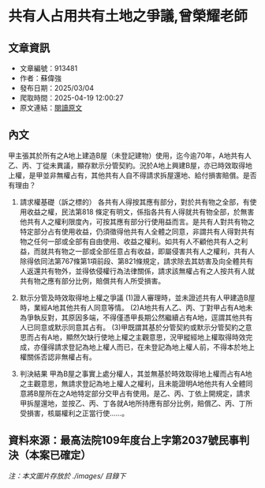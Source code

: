 # 共有人占用共有土地之爭議,曾榮耀老師

## 文章資訊
- 文章編號：913481
- 作者：蘇偉強
- 發布日期：2025/03/04
- 爬取時間：2025-04-19 12:00:27
- 原文連結：[閱讀原文](https://real-estate.get.com.tw/Columns/detail.aspx?no=913481)

## 內文
甲主張其於所有之A地上建造B屋（未登記建物）使用，迄今逾70年，A地共有人乙、丙、丁從未異議，顯存默示分管契約。況於A地上興建B屋，亦已時效取得地上權，是甲並非無權占有，其他共有人自不得請求拆屋還地、給付損害賠償。是否有理由？

1. 請求權基礎（訴之標的） 各共有人得按其應有部分，對於共有物之全部，有使用收益之權，民法第818 條定有明文，係指各共有人得就共有物全部，於無害他共有人之權利限度內，可按其應有部分行使用益而言。是共有人對共有物之特定部分占有使用收益，仍須徵得他共有人全體之同意，非謂共有人得對共有物之任何一部或全部有自由使用、收益之權利。如共有人不顧他共有人之利益，而就共有物之一部或全部任意占有收益，即屬侵害共有人之權利，共有人除得依同法第767條第1項前段、第821條規定，請求除去其妨害及向全體共有人返還共有物外，並得依侵權行為法律關係，請求該無權占有之人按共有人就共有物之應有部分比例，賠償共有人所受損害。

2. 默示分管及時效取得地上權之爭議 (1)證人審理時，並未證述共有人甲建造B屋時，業經A地其他共有人同意等情。 (2)A地共有人乙、丙、丁對甲占有A地未為爭執反對，其原因多端，不得僅憑甲長期公然繼續占有A地，逕謂其他共有人已同意或默示同意其占有。 (3)甲既謂其基於分管契約或默示分管契約之意思而占有A地，顯然欠缺行使地上權之主觀意思，況甲縱經地上權取得時效完成，亦僅得請求登記為地上權人而已，在未登記為地上權人前，不得本於地上權關係否認非無權占有。

3. 判決結果 甲為B屋之事實上處分權人，其並無基於時效取得地上權而占有A地之主觀意思，無請求登記為地上權人之權利，且未能證明A地他共有人全體同意將B屋所在之A地特定部分交甲占有使用。是乙、丙、丁依上開規定，請求甲拆屋還地，並按乙、丙、丁各就A地所持應有部分比例，賠償乙、丙、丁所受損害，核屬權利之正當行使……。

資料來源：最高法院109年度台上字第2037號民事判決（本案已確定）
---
*注：本文圖片存放於 ./images/ 目錄下*
